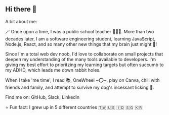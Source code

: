 ## Hi there 👋

A bit about me:

🪄 Once upon a time, I was a public school teacher 👩🏻‍🏫. More than two decades later, I am a software engineering student, learning JavaScript, Node.js, React, and so many other new things that my brain just might 🤯!

Since I'm a total web dev noob, I'd love to collaborate on small projects that deepen my understanding of the many tools available to developers. I'm giving my best effort to prioritzing my learning targets but often succumb to my ADHD, which leads me down rabbit holes.

When I take 'me time', I read 📚, OneWheel ‒⭕️‒, play on Canva, chill with friends and family, and attempt to survive my dog's incessant licking 🐶.

Find me on: GitHub, Slack, Linkedin

⭐️ Fun fact: I grew up in 5 different countries 🇹🇼 🇺🇸 🇮🇩 🇸🇬 🇰🇷
